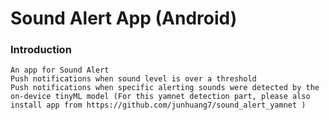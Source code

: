 # Sound Alert App (Android)

### Introduction
	An app for Sound Alert
	Push notifications when sound level is over a threshold
	Push notifications when specific alerting sounds were detected by the on-device tinyML model (For this yamnet detection part, please also install app from https://github.com/junhuang7/sound_alert_yamnet )

